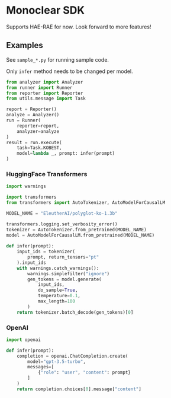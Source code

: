 # Monoclear SDK

Supports HAE-RAE for now. Look forward to more features!

## Examples

See `sample_*.py` for running sample code.

Only `infer` method needs to be changed per model.

```Python
from analyzer import Analyzer
from runner import Runner
from reporter import Reporter
from utils.message import Task

report = Reporter()
analyze = Analyzer()
run = Runner(
    reporter=report,
    analyzer=analyze
)
result = run.execute(
    task=Task.KOBEST,
    model=lambda _, prompt: infer(prompt)
)
```

### HuggingFace Transformers

```Python
import warnings

import transformers
from transformers import AutoTokenizer, AutoModelForCausalLM

MODEL_NAME = "EleutherAI/polyglot-ko-1.3b"

transformers.logging.set_verbosity_error()
tokenizer = AutoTokenizer.from_pretrained(MODEL_NAME)
model = AutoModelForCausalLM.from_pretrained(MODEL_NAME)
    
def infer(prompt):
    input_ids = tokenizer(
        prompt, return_tensors="pt"
    ).input_ids
    with warnings.catch_warnings():
        warnings.simplefilter("ignore")
        gen_tokens = model.generate(
            input_ids,
            do_sample=True,
            temperature=0.1,
            max_length=100
        )
    return tokenizer.batch_decode(gen_tokens)[0]
```

### OpenAI

```Python
import openai

def infer(prompt):
    completion = openai.ChatCompletion.create(
        model="gpt-3.5-turbo",
        messages=[
            {"role": "user", "content": prompt}
        ]
    )
    return completion.choices[0].message["content"]
```